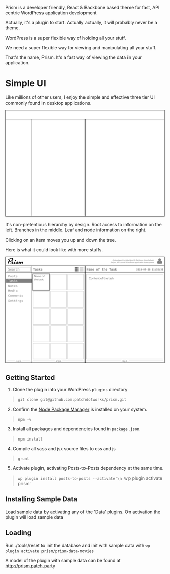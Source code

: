 Prism is a developer friendly, React & Backbone based theme for fast, API centric WordPress application development

Actually, it's a plugin to start. Actually actually, it will probably never be a theme.

WordPress is a super flexible way of holding all your stuff.

We need a super flexible way for viewing and manipulating all your stuff.

That's the name, Prism. It's a fast way of viewing the data in your application.

# Simple UI

Like millions of other users, I enjoy the simple and effective three tier UI commonly found in desktop applications.

![prism-skeleton](docs/prism-skeleton.png)

It's non-pretentious hierarchy by design. Root access to information on the left. Branches in the middle. Leaf and node information on the right.

Clicking on an item moves you up and down the tree.

Here is what it could look like with more stuffs.

![prism](docs/prism.png)


## Getting Started

1. Clone the plugin into your WordPress `plugins` directory
> `git clone git@github.com:patchdotworks/prism.git`

2. Confirm the [Node Package Manager](https://nodejs.org/en/download/) is installed on your system.
> `npm -v`

3. Install all packages and dependencies found in `package.json`.
> `npm install`

4. Compile all sass and jsx source files to css and js
> `grunt`

5. Activate plugin, activating Posts-to-Posts dependency at the same time.
> `wp plugin install posts-to-posts --activate'\n
> `wp plugin activate prism`

## Installing Sample Data

Load sample data by activating any of the 'Data' plugins. On activation the plugin will load sample data

## Loading

Run ./tools/reset to init the database and init with sample data with `wp plugin activate prism/prism-data-movies`

A model of the plugin with sample data can be found at <http://prism.patch.party>
